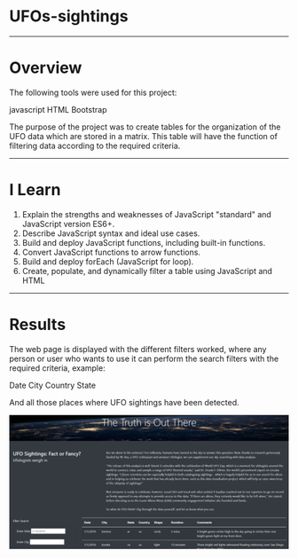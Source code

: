 # UFOs-sightings
________________________________________________
# Overview

The following tools were used for this project:

javascript
HTML
Bootstrap

The purpose of the project was to create tables for the organization of the UFO data which are stored in a matrix. This table will have the function of filtering data according to the required criteria.
_____________________________________________________________________________________________________________________________________________________________________

# I Learn

1. Explain the strengths and weaknesses of JavaScript "standard" and JavaScript version ES6+.
2. Describe JavaScript syntax and ideal use cases.
3. Build and deploy JavaScript functions, including built-in functions.
4. Convert JavaScript functions to arrow functions.
5. Build and deploy forEach (JavaScript for loop).
6. Create, populate, and dynamically filter a table using JavaScript and HTML
______________________________________________________________________________________________________________________________________________________________________

# Results

The web page is displayed with the different filters worked, where any person or user who wants to use it can perform the search filters with the required criteria, example:

Date
City
Country
State

And all those places where UFO sightings have been detected.

![image](https://github.com/RodrigoCR25/UFOs-sightings/blob/main/Imagen%201.png)
